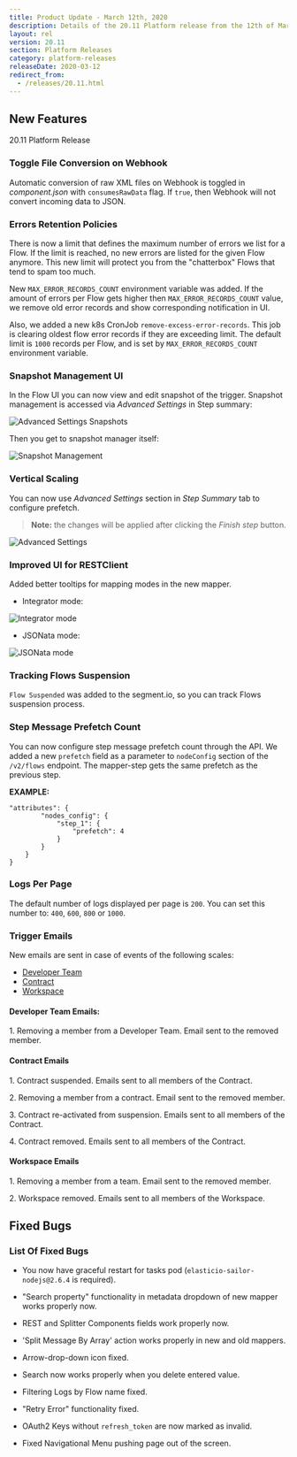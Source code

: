 ```yaml
---
title: Product Update - March 12th, 2020
description: Details of the 20.11 Platform release from the 12th of March 2020
layout: rel
version: 20.11
section: Platform Releases
category: platform-releases
releaseDate: 2020-03-12
redirect_from:
  - /releases/20.11.html
---
```


## New Features

 20.11 Platform Release

### Toggle File Conversion on Webhook

Automatic conversion of raw XML files on Webhook is toggled in *component.json* with `consumesRawData` flag. If `true`, then Webhook will not convert incoming data to JSON.

### Errors Retention Policies

There is now a limit that defines the maximum number of errors we list for a Flow. If the limit is reached, no new errors are listed for the given Flow anymore. This new limit will protect you from the "chatterbox" Flows that tend to spam too much.

New `MAX_ERROR_RECORDS_COUNT` environment variable was added. If the amount of errors per Flow gets higher then `MAX_ERROR_RECORDS_COUNT` value, we remove old error records and show corresponding notification in UI.

Also, we added a new k8s CronJob `remove-excess-error-records`. This job is clearing oldest flow error records if they are exceeding limit. The default limit is `1000` records per Flow, and is set by `MAX_ERROR_RECORDS_COUNT` environment variable.

### Snapshot Management UI

In the Flow UI you can now view and edit snapshot of the trigger. Snapshot management is accessed via *Advanced Settings* in Step summary:

![Advanced Settings Snapshots](/assets/img/RN/20.11/snapshot-management.png)

Then you get to snapshot manager itself:

![Snapshot Management](/assets/img/RN/20.11/snapshot-management-2.png)

### Vertical Scaling

You can now use *Advanced Settings* section in *Step Summary* tab to configure prefetch.

> **Note:** the changes will be applied after clicking the *Finish step* button.

![Advanced Settings](/assets/img/RN/20.11/advanced-settings.png)

### Improved UI for RESTClient

Added better tooltips for mapping modes in the new mapper.

- Integrator mode:

![Integrator mode](/assets/img/RN/20.11/integrator-mode.png)

- JSONata mode:

![JSONata mode](/assets/img/RN/20.11/jsonata-mode.png)


### Tracking Flows Suspension

`Flow Suspended` was added to the segment.io, so you can track Flows suspension process.

### Step Message Prefetch Count

You can now configure step message prefetch count through the API. We added a new `prefetch` field as a parameter to `nodeConfig` section of the `/v2/flows` endpoint. The mapper-step gets the same prefetch as the previous step.

**EXAMPLE:**

```
"attributes": {
        "nodes_config": {
            "step_1": {
                "prefetch": 4
            }
        }
    }
}
```

### Logs Per Page

The default number of logs displayed per page is `200`. You can set this number to: `400`, `600`, `800` or `1000`.

### Trigger Emails

New emails are sent in case of events of the following scales:

- [Developer Team](#developer-team-emails)
- [Contract](#contract-emails)
- [Workspace](#workspace-emails)

#### Developer Team Emails:

1\. Removing a member from a Developer Team. Email sent to the removed member.

#### Contract Emails

1\. Contract suspended. Emails sent to all members of the Contract.

2\. Removing a member from a contract. Email sent to the removed member.

3\. Contract re-activated from suspension. Emails sent to all members of the Contract.

4\. Contract removed. Emails sent to all members of the Contract.

#### Workspace Emails

1\. Removing a member from a team. Email sent to the removed member.

2\. Workspace removed. Emails sent to all members of the Workspace.

## Fixed Bugs

### List Of Fixed Bugs

* You now have graceful restart for tasks pod (`elasticio-sailor-nodejs@2.6.4` is required).

* "Search property" functionality in metadata dropdown of new mapper works properly now.

* REST and Splitter Components fields work properly now.

* 'Split Message By Array' action works properly in new and old mappers.

* Arrow-drop-down icon fixed.

* Search now works properly when you delete entered value.

* Filtering Logs by Flow name fixed.

* "Retry Error" functionality fixed.

* OAuth2 Keys without `refresh_token` are now marked as invalid.

* Fixed Navigational Menu pushing page out of the screen.

